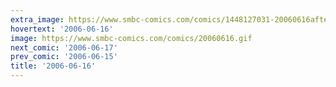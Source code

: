 ```yaml
---
extra_image: https://www.smbc-comics.com/comics/1448127031-20060616after.png
hovertext: '2006-06-16'
image: https://www.smbc-comics.com/comics/20060616.gif
next_comic: '2006-06-17'
prev_comic: '2006-06-15'
title: '2006-06-16'
---
```


